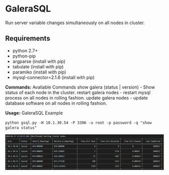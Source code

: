 # GaleraSQL
Run server variable changes simultaneously on all nodes in cluster.

## Requirements ##
* python 2.7+
* python-pip
* argparse (install with pip)
* tabulate (install with pip)
* paramiko (install with pip)
* mysql-connector=2.1.6 (install with pip)

__Commands:__ Avaliable Commands
    show galera (status | version) - Show status of each node in the cluster.
    restart galera nodes - restart mysql process on all nodes in rolling fashion.
    update galera nodes - update database software on all nodes in rolling fashion.

__Usage:__ GaleraSQL Example

	python gsql.py -H 10.1.30.54 -P 3306 -u root -p password -q "show galera status"
   ![Alt text](/images/status_out.PNG?raw=true "Show status output.")
